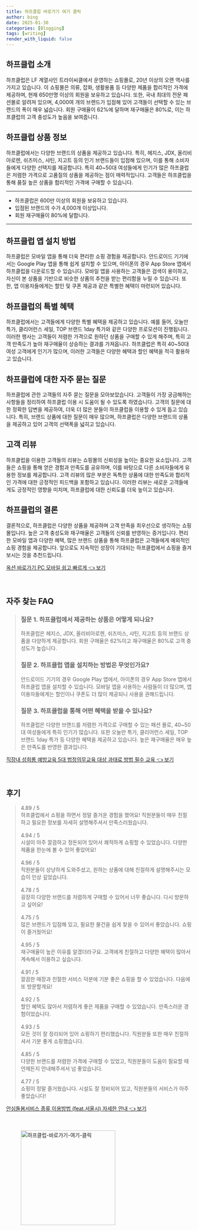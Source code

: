 ```yaml
---
title: 하프클럽 바로가기 여기 클릭
author: bing
date: 2025-01-30
categories: [Blogging]
tags: [writing]
render_with_liquid: false
---
```



<h2 id='하프클럽-소개'>하프클럽 소개</h2>

<p>하프클럽은 LF 계열사인 트라이씨클에서 운영하는 쇼핑몰로, 20년 이상의 오랜 역사를 가지고 있습니다. 이 쇼핑몰은 의류, 잡화, 생활용품 등 다양한 제품을 합리적인 가격에 제공하며, 현재 650만명 이상의 회원을 보유하고 있습니다. 또한, 국내 최대의 전문 패션몰로 알려져 있으며, 4,000여 개의 브랜드가 입점해 있어 고객들이 선택할 수 있는 브랜드의 폭이 매우 넓습니다. 회원 구매율이 62%에 달하며 재구매율은 80%로, 이는 하프클럽의 고객 충성도가 높음을 보여줍니다.</p>

<h2 id='상품-정보'>하프클럽 상품 정보</h2>

<p>하프클럽에서는 다양한 브랜드의 상품을 제공하고 있습니다. 특히, 헤지스, JDX, 올리비아로렌, 쉬즈미스, 샤틴, 지고트 등의 인기 브랜드들이 입점해 있으며, 이를 통해 소비자들에게 다양한 선택지를 제공합니다. 특히 40~50대 여성들에게 인기가 많은 하프클럽은 저렴한 가격으로 고품질의 상품을 제공하는 점이 매력적입니다. 고객들은 하프클럽을 통해 품질 높은 상품을 합리적인 가격에 구매할 수 있습니다.</p>

<hr />

<ul>
    <li>하프클럽은 600만 이상의 회원을 보유하고 있습니다.</li>
    <li>입점된 브랜드의 수가 4,000개 이상입니다.</li>
    <li>회원 재구매율이 80%에 달합니다.</li>
</ul>

<hr />

<h2 id='앱-설치-방법'>하프클럽 앱 설치 방법</h2>

<p>하프클럽은 모바일 앱을 통해 더욱 편리한 쇼핑 경험을 제공합니다. 안드로이드 기기에서는 Google Play 앱을 통해 쉽게 설치할 수 있으며, 아이폰의 경우 App Store 앱에서 하프클럽을 다운로드할 수 있습니다. 모바일 앱을 사용하는 고객들은 검색이 용이하고, 자신이 본 상품을 기반으로 비슷한 상품의 추천을 받는 편리함을 누릴 수 있습니다. 또한, 앱 이용자들에게는 할인 및 쿠폰 제공과 같은 특별한 혜택이 마련되어 있습니다.</p>

<h2 id='특별-혜택'>하프클럽의 특별 혜택</h2>

<p>하프클럽에서는 고객들에게 다양한 특별 혜택을 제공하고 있습니다. 예를 들어, 오늘만 특가, 클리어런스 세일, TOP 브랜드 1day 특가와 같은 다양한 프로모션이 진행됩니다. 이러한 행사는 고객들이 저렴한 가격으로 원하던 상품을 구매할 수 있게 해주며, 특히 고객 만족도가 높아 재구매율이 상승하는 결과를 가져옵니다. 하프클럽은 특히 40~50대 여성 고객에게 인기가 많으며, 이러한 고객들은 다양한 혜택과 할인 혜택을 적극 활용하고 있습니다.</p>

<h2 id='자주-묻는-질문'>하프클럽에 대한 자주 묻는 질문</h2>

<p>하프클럽에 관한 고객들의 자주 묻는 질문을 모아보았습니다. 고객들이 가장 궁금해하는 사항들을 정리하여 하프클럽 이용 시 도움이 될 수 있도록 하였습니다. 고객의 질문에 대한 정확한 답변을 제공하여, 더욱 더 많은 분들이 하프클럽을 이용할 수 있게 돕고 있습니다. 특히, 브랜드 상품에 대한 질문이 매우 많으며, 하프클럽은 다양한 브랜드의 상품을 제공하고 있어 고객의 선택폭을 넓히고 있습니다.</p>

<h2 id='고객-리뷰'>고객 리뷰</h2>

<p>하프클럽을 이용한 고객들의 리뷰는 쇼핑몰의 신뢰성을 높이는 중요한 요소입니다. 고객들은 쇼핑을 통해 얻은 경험과 만족도를 공유하며, 이를 바탕으로 다른 소비자들에게 유용한 정보를 제공합니다. 고객 리뷰의 많은 부분은 독특한 상품에 대한 만족도와 합리적인 가격에 대한 긍정적인 피드백을 포함하고 있습니다. 이러한 리뷰는 새로운 고객들에게도 긍정적인 영향을 미치며, 하프클럽에 대한 신뢰도를 더욱 높이고 있습니다.</p>

<h2 id='결론'>하프클럽의 결론</h2>

<p>결론적으로, 하프클럽은 다양한 상품을 제공하며 고객 만족을 최우선으로 생각하는 쇼핑몰입니다. 높은 고객 충성도와 재구매율은 고객들의 신뢰를 반영하는 증거입니다. 편리한 모바일 앱과 다양한 혜택, 많은 브랜드 상품을 통해 하프클럽은 고객들에게 예외적인 쇼핑 경험을 제공합니다. 앞으로도 지속적인 성장이 기대되는 하프클럽에서 쇼핑을 즐겨보시는 것을 추천드립니다.</p>


<p><a class="click-button" title="옥션 바로가기 PC 모바일 쉽고 빠르게" href="https://yellowplanner.github.io/posts/%EC%98%A5%EC%85%98-%EB%B0%94%EB%A1%9C%EA%B0%80%EA%B8%B0-PC-%EB%AA%A8%EB%B0%94%EC%9D%BC-%EC%89%BD%EA%B3%A0-%EB%B9%A0%EB%A5%B4%EA%B2%8C/" rel="dofollow">옥션 바로가기 PC 모바일 쉽고 빠르게 👈 보기</a></p><br>
<h2 id='자주_찾는_FAQ'>자주 찾는 FAQ</h2>
<div itemscope="" itemtype="https://schema.org/FAQPage"> 
<blockquote> 
<div itemscope="" itemprop="mainEntity" itemtype="https://schema.org/Question"> 
<h3 itemprop="name">질문 1. 하프클럽에서 제공하는 상품은 어떻게 되나요?</h3> 
<div itemscope="" itemprop="acceptedAnswer" itemtype="https://schema.org/Answer"> 
<span itemprop="text"> 
<p>하프클럽은 헤지스, JDX, 올리비아로렌, 쉬즈미스, 샤틴, 지고트 등의 브랜드 상품을 다양하게 제공합니다. 회원 구매율은 62%이고 재구매율은 80%로 고객 충성도가 높습니다.</p> 
</span> 
</div> 
</div> 

<div itemscope="" itemprop="mainEntity" itemtype="https://schema.org/Question"> 
<h3 itemprop="name">질문 2. 하프클럽 앱을 설치하는 방법은 무엇인가요?</h3> 
<div itemscope="" itemprop="acceptedAnswer" itemtype="https://schema.org/Answer"> 
<span itemprop="text"> 
<p>안드로이드 기기의 경우 Google Play 앱에서, 아이폰의 경우 App Store 앱에서 하프클럽 앱을 설치할 수 있습니다. 모바일 앱을 사용하는 사람들이 더 많으며, 앱 이용자들에게는 할인이나 쿠폰도 더 많이 제공되니 사용을 권해드립니다.</p> 
</span> 
</div> 
</div> 

<div itemscope="" itemprop="mainEntity" itemtype="https://schema.org/Question"> 
<h3 itemprop="name">질문 3. 하프클럽을 통해 어떤 혜택을 받을 수 있나요?</h3> 
<div itemscope="" itemprop="acceptedAnswer" itemtype="https://schema.org/Answer"> 
<span itemprop="text"> 
<p>하프클럽은 다양한 브랜드를 저렴한 가격으로 구매할 수 있는 패션 몰로, 40~50대 여성들에게 특히 인기가 많습니다. 또한 오늘만 특가, 클리어런스 세일, TOP 브랜드 1day 특가 등 다양한 혜택을 제공하고 있습니다. 높은 재구매율은 매우 높은 만족도를 반영한 결과입니다.</p> 
</span> 
</div> 
</div> 
</blockquote> 
</div>
<p><a class="click-button" title="직장내 성희롱 예방교육 5대 법정의무교육 대상 과태료 방법 필수 교육" href="https://yellowplanner.github.io/posts/%EC%A7%81%EC%9E%A5%EB%82%B4-%EC%84%B1%ED%9D%AC%EB%A1%B1-%EC%98%88%EB%B0%A9%EA%B5%90%EC%9C%A1-5%EB%8C%80-%EB%B2%95%EC%A0%95%EC%9D%98%EB%AC%B4%EA%B5%90%EC%9C%A1-%EB%8C%80%EC%83%81-%EA%B3%BC%ED%83%9C%EB%A3%8C-%EB%B0%A9%EB%B2%95-%ED%95%84%EC%88%98-%EA%B5%90%EC%9C%A1/" rel="dofollow">직장내 성희롱 예방교육 5대 법정의무교육 대상 과태료 방법 필수 교육 👈 보기</a></p><br>
<h2 id='후기'>후기</h2>
<div itemscope itemtype="https://schema.org/Product">
  <blockquote>
  <div itemprop="review" itemscope itemtype="https://schema.org/Review">
      <div itemprop="reviewRating" itemscope itemtype="https://schema.org/Rating"> <span itemprop="ratingValue">4.89</span> / <span itemprop="bestRating">5</span> </div>
      <span itemprop="reviewBody">하프클럽에서 쇼핑을 하면서 정말 즐거운 경험을 했어요! 직원분들이 매우 친절하고 필요한 정보를 자세히 설명해주셔서 만족스러웠습니다.</span>
  </div>
  <br>
  <div itemprop="review" itemscope itemtype="https://schema.org/Review">
      <div itemprop="reviewRating" itemscope itemtype="https://schema.org/Rating"> <span itemprop="ratingValue">4.94</span> / <span itemprop="bestRating">5</span> </div>
      <span itemprop="reviewBody">시설이 아주 깔끔하고 정돈되어 있어서 쾌적하게 쇼핑할 수 있었습니다. 다양한 제품을 한눈에 볼 수 있어 좋았어요!</span>
  </div>
  <br>
  <div itemprop="review" itemscope itemtype="https://schema.org/Review">
      <div itemprop="reviewRating" itemscope itemtype="https://schema.org/Rating"> <span itemprop="ratingValue">4.96</span> / <span itemprop="bestRating">5</span> </div>
      <span itemprop="reviewBody">직원분들이 상냥하게 도와주셨고, 원하는 상품에 대해 친절하게 설명해주시는 모습이 인상 깊었습니다.</span>
  </div>
  <br>
  <div itemprop="review" itemscope itemtype="https://schema.org/Review">
      <div itemprop="reviewRating" itemscope itemtype="https://schema.org/Rating"> <span itemprop="ratingValue">4.78</span> / <span itemprop="bestRating">5</span> </div>
      <span itemprop="reviewBody">굉장히 다양한 브랜드를 저렴하게 구매할 수 있어서 너무 좋습니다. 다시 방문하고 싶어요!</span>
  </div>
  <br>
  <div itemprop="review" itemscope itemtype="https://schema.org/Review">
      <div itemprop="reviewRating" itemscope itemtype="https://schema.org/Rating"> <span itemprop="ratingValue">4.75</span> / <span itemprop="bestRating">5</span> </div>
      <span itemprop="reviewBody">많은 브랜드가 입점해 있고, 필요한 물건을 쉽게 찾을 수 있어서 좋았습니다. 쇼핑이 즐거웠어요!</span>
  </div>
  <br>
  <div itemprop="review" itemscope itemtype="https://schema.org/Review">
      <div itemprop="reviewRating" itemscope itemtype="https://schema.org/Rating"> <span itemprop="ratingValue">4.95</span> / <span itemprop="bestRating">5</span> </div>
      <span itemprop="reviewBody">재구매율이 높은 이유를 알겠더라구요. 고객에게 친절하고 다양한 혜택이 많아서 계속해서 이용하고 싶습니다.</span>
  </div>
  <br>
  <div itemprop="review" itemscope itemtype="https://schema.org/Review">
      <div itemprop="reviewRating" itemscope itemtype="https://schema.org/Rating"> <span itemprop="ratingValue">4.91</span> / <span itemprop="bestRating">5</span> </div>
      <span itemprop="reviewBody">깔끔한 매장과 친절한 서비스 덕분에 기분 좋은 쇼핑을 할 수 있었습니다. 다음에 또 방문할게요!</span>
  </div>
  <br>
  <div itemprop="review" itemscope itemtype="https://schema.org/Review">
      <div itemprop="reviewRating" itemscope itemtype="https://schema.org/Rating"> <span itemprop="ratingValue">4.92</span> / <span itemprop="bestRating">5</span> </div>
      <span itemprop="reviewBody">할인 혜택도 많아서 저렴하게 좋은 제품을 구매할 수 있었습니다. 만족스러운 경험이었습니다.</span>
  </div>
  <br>
  <div itemprop="review" itemscope itemtype="https://schema.org/Review">
      <div itemprop="reviewRating" itemscope itemtype="https://schema.org/Rating"> <span itemprop="ratingValue">4.93</span> / <span itemprop="bestRating">5</span> </div>
      <span itemprop="reviewBody">모든 것이 잘 정리되어 있어 쇼핑하기 편리했습니다. 직원분들 또한 매우 친절하셔서 기분 좋게 쇼핑했습니다.</span>
  </div>
  <br>
  <div itemprop="review" itemscope itemtype="https://schema.org/Review">
      <div itemprop="reviewRating" itemscope itemtype="https://schema.org/Rating"> <span itemprop="ratingValue">4.85</span> / <span itemprop="bestRating">5</span> </div>
      <span itemprop="reviewBody">다양한 브랜드를 저렴한 가격에 구매할 수 있었고, 직원분들이 도움이 필요할 때 언제든지 안내해주셔서 넘 좋았습니다.</span>
  </div>
  <br>
  <div itemprop="review" itemscope itemtype="https://schema.org/Review">
      <div itemprop="reviewRating" itemscope itemtype="https://schema.org/Rating"> <span itemprop="ratingValue">4.77</span> / <span itemprop="bestRating">5</span> </div>
      <span itemprop="reviewBody">쇼핑이 정말 즐거웠습니다. 시설도 잘 정비되어 있고, 직원분들의 서비스가 아주 좋았습니다!</span>
  </div>
  </blockquote>
</div>
<p><a class="click-button" title="안심돌봄서비스 종류 이용방법 (feat.서울시) 자세한 안내" href="https://yellowplanner.github.io/posts/%EC%95%88%EC%8B%AC%EB%8F%8C%EB%B4%84%EC%84%9C%EB%B9%84%EC%8A%A4-%EC%A2%85%EB%A5%98-%EC%9D%B4%EC%9A%A9%EB%B0%A9%EB%B2%95-(feat.%EC%84%9C%EC%9A%B8%EC%8B%9C)-%EC%9E%90%EC%84%B8%ED%95%9C-%EC%95%88%EB%82%B4/" rel="dofollow">안심돌봄서비스 종류 이용방법 (feat.서울시) 자세한 안내 👈 보기</a></p><br>
<figure class="image"><img src="https://yellowplanner.github.io/assets/img/thumbnail/하프클럽-바로가기-여기-클릭.webp" alt="하프클럽-바로가기-여기-클릭" width="256" height="256"></figure>